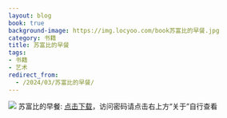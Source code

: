 ```yaml
---
layout: blog
book: true
background-image: https://img.locyoo.com/book苏富比的早餐.jpg
category: 书籍
title: 苏富比的早餐
tags:
- 书籍
- 艺术
redirect_from:
  - /2024/03/苏富比的早餐/
---
```

![](https://img.locyoo.com/book苏富比的早餐.jpg)
苏富比的早餐: <a name = "ref1" href="https://url18.ctfile.com/f/50983618-1439916358-62f50d?p=3619">点击下载</a>，访问密码请点击右上方“关于”自行查看